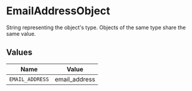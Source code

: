 # EmailAddressObject

String representing the object's type. Objects of the same type share the same value.



## Values

| Name            | Value           |
| --------------- | --------------- |
| `EMAIL_ADDRESS` | email_address   |